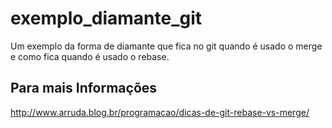 exemplo_diamante_git
====================

Um exemplo da forma de diamante que fica no git quando é usado o merge e como fica quando é usado o rebase.

Para mais Informações
---------------------

http://www.arruda.blog.br/programacao/dicas-de-git-rebase-vs-merge/
